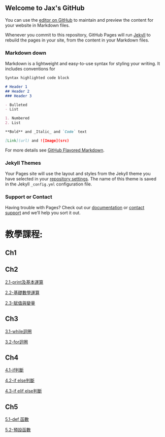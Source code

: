 ## Welcome to Jax's GitHub

You can use the [editor on GitHub](https://github.com/JaxChen1211/Winter-vacaion/edit/master/README.md) to maintain and preview the content for your website in Markdown files.

Whenever you commit to this repository, GitHub Pages will run [Jekyll](https://jekyllrb.com/) to rebuild the pages in your site, from the content in your Markdown files.

### Markdown down

Markdown is a lightweight and easy-to-use syntax for styling your writing. It includes conventions for

```markdown
Syntax highlighted code block

# Header 1
## Header 2
### Header 3

- Bulleted
- List

1. Numbered
2. List

**Bold** and _Italic_ and `Code` text

[Link](url) and ![Image](src)
```

For more details see [GitHub Flavored Markdown](https://guides.github.com/features/mastering-markdown/).

### Jekyll Themes

Your Pages site will use the layout and styles from the Jekyll theme you have selected in your [repository settings](https://github.com/JaxChen1211/Winter-vacaion/settings). The name of this theme is saved in the Jekyll `_config.yml` configuration file.

### Support or Contact

Having trouble with Pages? Check out our [documentation](https://help.github.com/categories/github-pages-basics/) or [contact support](https://github.com/contact) and we’ll help you sort it out.


# 教學課程:
## Ch1
   
## Ch2
   [2.1-print及基本運算](https://jaxchen1211.github.io/Winter-vacation/2.1-print%E5%8F%8A%E5%9F%BA%E6%9C%AC%E9%81%8B%E7%AE%97.html)
   
   [2.2-基礎數學運算](https://jaxchen1211.github.io/Winter-vacation/2.2-%E5%9F%BA%E7%A4%8E%E6%95%B8%E5%AD%B8%E9%81%8B%E7%AE%97.html)
   
   [2.3-賦值與變量](https://jaxchen1211.github.io/Winter-vacation/2.3-%E8%B3%A6%E5%80%BC%E8%88%87%E8%AE%8A%E9%87%8F.html)
## Ch3
   [3.1-while迴圈](https://jaxchen1211.github.io/Winter-vacation/3.1-while%E8%BF%B4%E5%9C%88.html)
   
   [3.2-for迴圈](https://jaxchen1211.github.io/Winter-vacation/3.2-for%E8%BF%B4%E5%9C%88.html)
## Ch4
   [4.1-if判斷](https://jaxchen1211.github.io/Winter-vacation/4.1-if%E5%88%A4%E6%96%B7.html)
   
   [4.2-if else判斷](https://jaxchen1211.github.io/Winter-vacation/4.2-if%20else%E5%88%A4%E6%96%B7.html)
   
   [4.3-if elif else判斷](https://jaxchen1211.github.io/Winter-vacation/4.3-if%20elif%20else%E5%88%A4%E6%96%B7.html)
   
## Ch5
   [5.1-def 函數](https://jaxchen1211.github.io/Winter-vacation/5.1-def%20%E5%87%BD%E6%95%B8.html)
   
   [5.2-預設函數](https://jaxchen1211.github.io/Winter-vacation/5.2-%E9%A0%90%E8%A8%AD%E5%87%BD%E6%95%B8.html)
   
